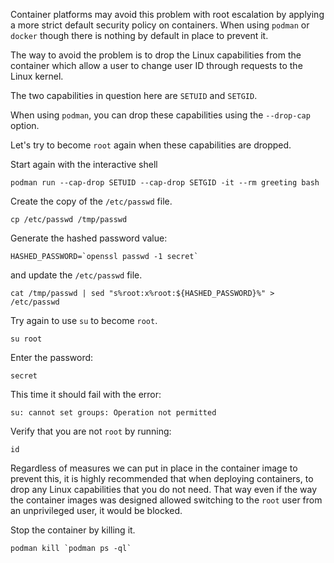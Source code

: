 Container platforms may avoid this problem with root escalation by applying a more strict default security policy on containers. When using `podman` or `docker` though there is nothing by default in place to prevent it.

The way to avoid the problem is to drop the Linux capabilities from the container which allow a user to change user ID through requests to the Linux kernel.

The two capabilities in question here are `SETUID` and `SETGID`.

When using `podman`, you can drop these capabilities using the `--drop-cap` option.

Let's try to become `root` again when these capabilities are dropped.

Start again with the interactive shell

```execute
podman run --cap-drop SETUID --cap-drop SETGID -it --rm greeting bash
```

Create the copy of the `/etc/passwd` file.

```execute
cp /etc/passwd /tmp/passwd
```

Generate the hashed password value:

```execute
HASHED_PASSWORD=`openssl passwd -1 secret`
```

and update the `/etc/passwd` file.

```execute
cat /tmp/passwd | sed "s%root:x%root:${HASHED_PASSWORD}%" > /etc/passwd
```

Try again to use `su` to become `root`.

```execute
su root
```

Enter the password:

```execute
secret
```

This time it should fail with the error:

```
su: cannot set groups: Operation not permitted
```

Verify that you are not `root` by running:

```execute
id
```

Regardless of measures we can put in place in the container image to prevent this, it is highly recommended that when deploying containers, to drop any Linux capabilities that you do not need. That way even if the way the container images was designed allowed switching to the `root` user from an unprivileged user, it would be blocked.

Stop the container by killing it.

```execute-2
podman kill `podman ps -ql`
```
